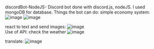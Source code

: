 discordBot-NodeJS-
Discord bot done with discord.js, nodeJS. I used mongoDB for database.
Things the bot can do:
simple economy system:
![image](https://github.com/Biti-k/discordBotNodeJS/assets/126298024/55d05a00-73a4-4e93-b6c8-a49b1197d5c5)
![image](https://github.com/Biti-k/discordBotNodeJS/assets/126298024/c3276bca-ecdf-4164-94e9-dd3483e8ad0b)

react to text and send images:
![image](https://github.com/Biti-k/discordBotNodeJS/assets/126298024/643b8739-f8b6-4a05-b5e1-37136dcba2c1)
<br/>
Use of API:
check the weather
![image](https://github.com/Biti-k/discordBotNodeJS/assets/126298024/c5e999e5-db3a-48e0-915f-7d1cfccd6b00)

translate:
![image](https://github.com/Biti-k/discordBotNodeJS/assets/126298024/a857f58c-d2aa-4f07-8fad-515ba2e629cc)



